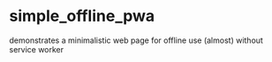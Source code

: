 # simple_offline_pwa
demonstrates a minimalistic web page for offline use (almost) without service worker
